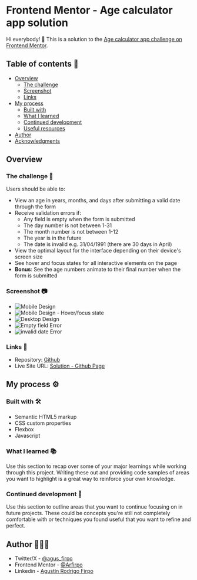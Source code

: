 # Frontend Mentor - Age calculator app solution

Hi everybody! 👋
This is a solution to the [Age calculator app challenge on Frontend Mentor](https://www.frontendmentor.io/challenges/age-calculator-app-dF9DFFpj-Q).

## Table of contents  🧾

- [Overview](#overview)
  - [The challenge](#the-challenge)
  - [Screenshot](#screenshot)
  - [Links](#links)
- [My process](#my-process)
  - [Built with](#built-with)
  - [What I learned](#what-i-learned)
  - [Continued development](#continued-development)
  - [Useful resources](#useful-resources)
- [Author](#author)
- [Acknowledgments](#acknowledgments)

## Overview

### The challenge  🎯

Users should be able to:

- View an age in years, months, and days after submitting a valid date through the form
- Receive validation errors if:
  - Any field is empty when the form is submitted
  - The day number is not between 1-31
  - The month number is not between 1-12
  - The year is in the future
  - The date is invalid e.g. 31/04/1991 (there are 30 days in April)
- View the optimal layout for the interface depending on their device's screen size
- See hover and focus states for all interactive elements on the page
- **Bonus**: See the age numbers animate to their final number when the form is submitted

### Screenshot 📷

- ![Mobile Design](./assets/images/mobile-design.jpg)
- ![Mobile Design - Hover/focus state](./assets/images/md-hover-state.jpg)
- ![Desktop Design](./assets/images/desktop-design.jpg)
- ![Empty field Error](./assets/images/md-empty-field-error.jpg)
- ![invalid date Error](./screenshot.jpg)

### Links 🔗

- Repository: [Github](https://github.com/Arfirpo/age-calculator-app-main)
- Live Site URL: [Solution - Github Page](https://arfirpo.github.io/age-calculator-app-main/)

## My process ⚙️

### Built with 🛠️

- Semantic HTML5 markup
- CSS custom properties
- Flexbox
- Javascript

### What I learned 📚

Use this section to recap over some of your major learnings while working through this project. Writing these out and providing code samples of areas you want to highlight is a great way to reinforce your own knowledge.

### Continued development 🔨

Use this section to outline areas that you want to continue focusing on in future projects. These could be concepts you're still not completely comfortable with or techniques you found useful that you want to refine and perfect.

## Author 🙋🏻‍♂️

- Twitter/X - [@agus_firpo](https://twitter.com/agus_firpo)
- Frontend Mentor - [@Arfirpo](https://www.frontendmentor.io/profile/Arfirpo)
- Linkedin - [Agustín Rodrigo Firpo](https://www.linkedin.com/in/agustin-rodrigo-firpo-0aa86697/)
